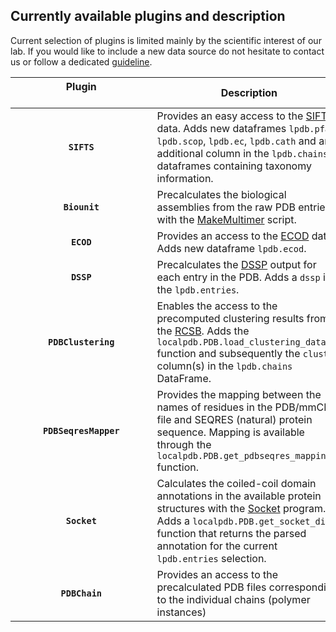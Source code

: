 
## Currently available plugins and description

Current selection of plugins is limited mainly by the scientific interest of our lab. If you would like to include a new data source do not hesitate to contact us or follow a dedicated [guideline](plugin_guide.md).

Plugin &nbsp;&nbsp;&nbsp;&nbsp;&nbsp;&nbsp;&nbsp;&nbsp;&nbsp;&nbsp;&nbsp;&nbsp;&nbsp;&nbsp;&nbsp;&nbsp;&nbsp;&nbsp;&nbsp;&nbsp;&nbsp;&nbsp;&nbsp;&nbsp;&nbsp;&nbsp;&nbsp;&nbsp;&nbsp;&nbsp;&nbsp;&nbsp;&nbsp;&nbsp;&nbsp;&nbsp;&nbsp;&nbsp;&nbsp;&nbsp;&nbsp;&nbsp;&nbsp;&nbsp;&nbsp;&nbsp;&nbsp;&nbsp;&nbsp; | Description 
:-------------: | ----------------------------------------------------------
**`SIFTS`** | Provides an easy access to the [SIFTS](https://www.ebi.ac.uk/pdbe/docs/sifts/overview.html) data. Adds new dataframes `lpdb.pfam`, `lpdb.scop`, `lpdb.ec`, `lpdb.cath` and an additional column in the `lpdb.chains` dataframes containing taxonomy information.
**`Biounit`** | Precalculates the biological assemblies from the raw PDB entries with the [MakeMultimer](http://watcut.uwaterloo.ca/tools/makemultimer/) script.
**`ECOD`** | Provides an access to the [ECOD](http://prodata.swmed.edu/ecod/) data. Adds new dataframe `lpdb.ecod`.
**`DSSP`** | Precalculates the [DSSP](https://swift.cmbi.umcn.nl/gv/dssp/DSSP_3.html) output for each entry in the PDB. Adds a `dssp` in the `lpdb.entries`. 
**`PDBClustering`** | Enables the access to the precomputed clustering results from the [RCSB](https://www.rcsb.org/docs/programmatic-access/file-download-services#sequence-data). Adds the `localpdb.PDB.load_clustering_data` function and subsequently the `clust-*` column(s) in the `lpdb.chains` DataFrame.
**`PDBSeqresMapper`** | Provides the mapping between the names of residues in the PDB/mmCIF file and SEQRES (natural) protein sequence. Mapping is available through the `localpdb.PDB.get_pdbseqres_mapping()` function. 
**`Socket`** | Calculates the coiled-coil domain annotations in the available protein structures with the [Socket](http://coiledcoils.chm.bris.ac.uk/socket/) program. Adds a `localpdb.PDB.get_socket_dict` function that returns the parsed annotation for the current `lpdb.entries` selection.
**`PDBChain`** | Provides an access to the precalculated PDB files corresponding to the individual chains (polymer instances)
